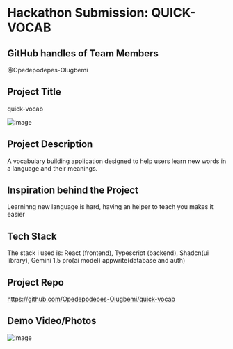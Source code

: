 # Hackathon Submission: QUICK-VOCAB

## GitHub handles of Team Members  
@Opedepodepes-Olugbemi

## Project Title
quick-vocab

![image](https://github.com/user-attachments/assets/c36a15bb-6b3a-43fb-a671-c4762db93e98)


## Project Description    
A vocabulary building application designed to help users learn new words in a language and their meanings.

## Inspiration behind the Project  
Learninng new language is hard, having an helper to teach you makes it easier

## Tech Stack    
The stack i used is:
React (frontend),
Typescript (backend),
Shadcn(ui library),
Gemini 1.5 pro(ai model)
appwrite(database and auth)

## Project Repo  
https://github.com/Opedepodepes-Olugbemi/quick-vocab

## Demo Video/Photos  
![image](https://github.com/user-attachments/assets/0d16d07b-6349-4a60-9ab7-41d54a33756e)
